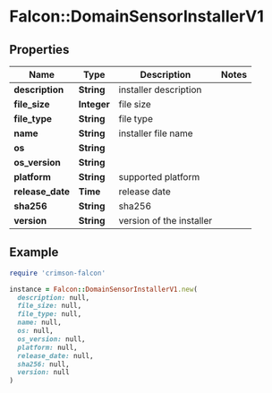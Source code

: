 # Falcon::DomainSensorInstallerV1

## Properties

| Name | Type | Description | Notes |
| ---- | ---- | ----------- | ----- |
| **description** | **String** | installer description |  |
| **file_size** | **Integer** | file size |  |
| **file_type** | **String** | file type |  |
| **name** | **String** | installer file name |  |
| **os** | **String** |  |  |
| **os_version** | **String** |  |  |
| **platform** | **String** | supported platform |  |
| **release_date** | **Time** | release date |  |
| **sha256** | **String** | sha256 |  |
| **version** | **String** | version of the installer |  |

## Example

```ruby
require 'crimson-falcon'

instance = Falcon::DomainSensorInstallerV1.new(
  description: null,
  file_size: null,
  file_type: null,
  name: null,
  os: null,
  os_version: null,
  platform: null,
  release_date: null,
  sha256: null,
  version: null
)
```

